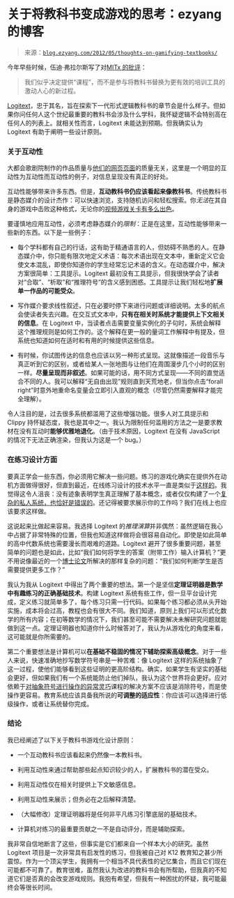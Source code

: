 <!--yml

类别：未分类

日期：2024-07-01 18:17:30

-->

# 关于将教科书变成游戏的思考：ezyang 的博客

> 来源：[`blog.ezyang.com/2012/05/thoughts-on-gamifying-textbooks/`](http://blog.ezyang.com/2012/05/thoughts-on-gamifying-textbooks/)

今年早些时候，伍迪·弗拉尔斯写了对[MITx 的批评](http://web.mit.edu/fnl/volume/243/flowers.html)：

> 我们似乎决定提供“课程”，而不是参与将教科书替换为更有效的培训工具的激动人心的新过程。

[Logitext](http://logitext.ezyang.scripts.mit.edu/logitext.fcgi/tutorial)，忠于其名，旨在探索下一代形式逻辑教科书的章节会是什么样子。但如果你问任何人这个世纪最重要的教科书会涉及什么学科，我怀疑逻辑不会特别高在任何人的列表上。就相关性而言，Logitext 未能达到预期。但我确实认为 Logitext 有助于阐明一些设计原则。

### 关于互动性

大都会歌剧院制作的作品质量与[他们的网页页面](http://ringcycle.metoperafamily.org/characters)的质量无关，这里是一个明显的互动性为互动性而互动性的例子，对信息呈现没有真正的好处。

互动性能够带来许多东西。但是，**互动教科书仍应该看起来像教科书**。传统教科书是静态媒介的设计杰作：可以快速浏览，支持随机访问和轻松搜索。你*无法*在其自身的游戏中击败这种格式，无论你的[视频游戏关卡有多么出色](http://tryruby.org/)。

要谨慎地应用互动性，必须考虑静态媒介的*限制*：正是在这里，互动性能够带来一些新的东西。以下是一些例子：

+   每个学科都有自己的行话，这有助于精通语言的人，但妨碍不熟悉的人。在静态媒介中，你只能有限次地定义术语：每次术语出现在文本中，重新定义它会使文本混乱，即使你知道你的学生经常忘记术语的含义。在动态媒介中，解决方案很简单：工具提示。Logitext 最初没有工具提示，但我很快学会了读者对“合取”、“析取”和“推理符号”的含义感到困惑。工具提示让我们轻松地**扩展单一作品的可能受众**。

+   写作媒介要求线性叙述，只在必要时停下来进行问题或详细说明。太多的航点会使读者失去兴趣。在交互式文本中，**只有在相关时系统才能提供上下文相关的信息**。在 Logitext 中，当读者点击需要变量实例化的子句时，系统会解释这个推理规则是如何工作的。这个解释在更一般的量词工作解释中有提及，但系统也知道如何在适时和有用的时候提供这些信息。

+   有时候，你试图传达的信息也应该以另一种形式呈现。这就像描述一段音乐与真正听到它的区别，或者给某人一张地图与让他们在周围漫步几个小时的区别一样。**尽量呈现而非叙述**。如果可能的话，用不同方式呈现——不同的直觉适合不同的人。我可以解释“无自由出现”规则直到天荒地老，但当你点击“forall right”时意外地重命名变量会立即引入直观的概念（尽管仍然需要解释才能完全理解）。

令人注目的是，过去很多系统都滥用了这些增强功能。很多人对工具提示和 Clippy 持怀疑态度，我也是其中之一。我认为限制任何滥用的方法之一是要求教材在没有互动时**能够优雅地退化**。（由于技术原因，Logitext 在没有 JavaScript 的情况下无法正确渲染，但我认为这是一个 bug。）

### 在练习设计方面

要真正学会一些东西，你必须用它解决一些问题。练习的游戏化确实在提供外在动机方面做得很好，但直到最近，在线练习设计的技术水平一直是类似于[这样的](http://math.com/school/subject1/practice/S1U4L3/S1U4L3Pract.html)。我觉得这令人沮丧：没有迹象表明学生真正理解了基本概念，或者仅仅构建了一个[复杂的私人系统，也恰好是错误的](http://blog.mathed.net/2011/07/rysk-erlwangers-bennys-conception-of.html)。还记得被要求展示你的工作吗？我们在线上也应该要求这样做。

这说起来比做起来容易。我选择 Logitext 的*推理演算*并非偶然：虽然逻辑在我心中占据了非常特殊的位置，但我也知道这样做将会很容易自动化。即使是如此简单的高中代数系统也需要漫长而艰难的道路。Logitext 避开了很多重要问题，甚至简单的问题也是如此，比如“我们如何将学生的答案（附带工作）输入计算机？”更不用说像最近的一个[博士论文](http://www.marvin-schiller.de/)所解决的那样复杂的问题：“我们如何判断学生是否需要提供更多工作？”

我认为我从 Logitext 中得出了两个重要的想法。第一个是坚信**定理证明器是数学中有趣练习的正确基础技术**。构建 Logitext 系统有些工作，但一旦平台设计完成，定义练习就简单多了，每个练习只需一行代码。如果每个练习都必须从头开始实施，成本将会过高，教程也会有很大不同。我们知道，原则上我们可以形式化数学的所有内容；在初等数学的情况下，我们甚至可能不需要解决未解研究问题就能做到这一点。定理证明器也知道你什么时候答对了，我认为从游戏化的角度来看，这可能就是你所需要的。

第二个重要想法是计算机可以**在基础不稳固的情况下辅助探索高级概念**。对于一些人来说，快速准确地抄写数学符号串是一种苦难：像 Logitext 这样的系统抽象了这一过程，使他们能够看到这些证明的更高阶结构。确实，如果学生有坚实的基础会更好，但如果我们有一个系统能防止他们掉队，我认为这个世界将会更好。应对依赖于[对抽象符号进行操作的异常灵巧](http://worrydream.com/KillMath/)课程的解决方案不应该是消除符号，而是使操作更容易。教育系统应该具备我所说的**可调整的适应性**：你应该可以选择进行低级操作，或者让系统替你完成。

### 结论

我已经阐述了以下关于教科书游戏化设计原则：

+   一个互动教科书应该看起来仍然像一本教科书。

+   利用互动性来通过帮助那些起点知识较少的人，扩展教科书的潜在受众。

+   利用互动性仅在相关时提供上下文敏感信息。

+   利用互动性来展示；但务必在之后解释清楚。

+   （大幅修改）定理证明器将是任何非平凡练习引擎底层的基础技术。

+   计算机对练习的最重要贡献之一不是自动评分，而是辅助探索。

我非常自信地断言了这些，但事实是它们都来自一个样本大小的研究。虽然 Logitext 项目是一次非常具有启发性的练习，但我被自己对 K12 教育知之甚少所震惊。作为一个顶尖学生，我拥有一个相当不具代表性的记忆集合，而且它们现在可能都不可靠了。教育很难，虽然我认为改进的教科书会有所帮助，但我真的不知道它们是否真的会改变游戏规则。我抱有希望，但我有一种困扰的怀疑，我可能最终会等很长时间。
